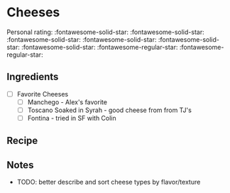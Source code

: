 <!-- Needs Manual Review -->

# Cheeses

<!-- {cts} rating=3; (User can specify rating on scale of 1-5) -->

Personal rating: :fontawesome-solid-star: :fontawesome-solid-star: :fontawesome-solid-star: :fontawesome-solid-star: :fontawesome-solid-star: :fontawesome-solid-star: :fontawesome-regular-star: :fontawesome-regular-star:

<!-- {cte} -->

<!-- {cts} name_image=None; (User can specify image name) -->

<!-- TODO: Capture image -->

<!-- {cte} -->

## Ingredients

- [ ] Favorite Cheeses
  - [ ] Manchego - Alex's favorite
  - [ ] Toscano Soaked in Syrah - good cheese from from TJ's
  - [ ] Fontina - tried in SF with Colin

## Recipe

## Notes

- TODO: better describe and sort cheese types by flavor/texture
